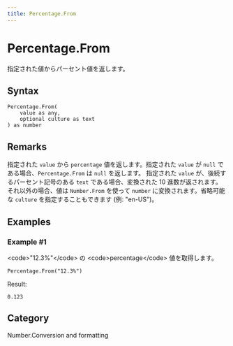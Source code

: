 ```yaml
---
title: Percentage.From
---
```


# Percentage.From


指定された値からパーセント値を返します。


## Syntax

```powerquery
Percentage.From(
    value as any,
    optional culture as text
) as number
```


## Remarks

指定された <code>value</code> から <code>percentage</code> 値を返します。指定された <code>value</code> が <code>null</code> である場合、<code>Percentage.From</code> は <code>null</code> を返します。 指定された <code>value</code> が、後続するパーセント記号のある <code>text</code> である場合、変換された 10 進数が返されます。それ以外の場合、値は <code>Number.From</code> を使って <code>number</code> に変換されます。省略可能な <code>culture</code> を指定することもできます (例: "en-US")。


## Examples

### Example #1 
&lt;code&gt;&#34;12.3%&#34;&lt;/code&gt; の &lt;code&gt;percentage&lt;/code&gt; 値を取得します。
```powerquery
Percentage.From("12.3%")
```

Result: 
```powerquery
0.123
```




## Category
Number.Conversion and formatting
